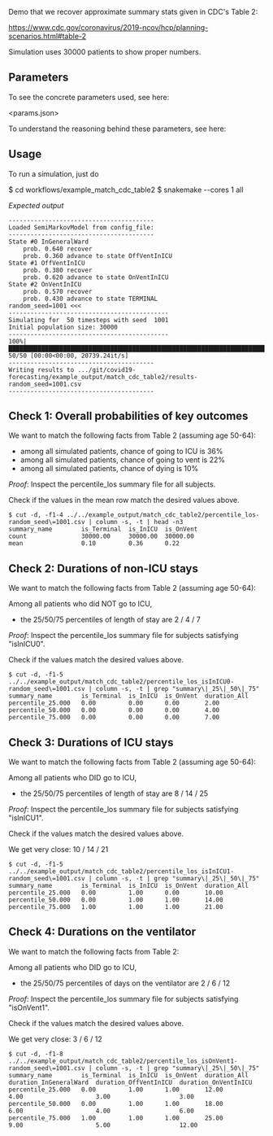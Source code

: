 Demo that we recover approximate summary stats given in CDC's Table 2:

<https://www.cdc.gov/coronavirus/2019-ncov/hcp/planning-scenarios.html#table-2>

Simulation uses 30000 patients to show proper numbers.


Parameters
----------

To see the concrete parameters used, see here:

<params.json>

To understand the reasoning behind these parameters, see here:



Usage
-----

To run a simulation, just do

$ cd workflows/example_match_cdc_table2
$ snakemake --cores 1 all

*Expected output*

```
----------------------------------------
Loaded SemiMarkovModel from config_file:
----------------------------------------
State #0 InGeneralWard
    prob. 0.640 recover
    prob. 0.360 advance to state OffVentInICU
State #1 OffVentInICU
    prob. 0.380 recover
    prob. 0.620 advance to state OnVentInICU
State #2 OnVentInICU
    prob. 0.570 recover
    prob. 0.430 advance to state TERMINAL
random_seed=1001 <<<
--------------------------------------------
Simulating for  50 timesteps with seed  1001
Initial population size: 30000
--------------------------------------------
100%|██████████████████████████████████████████████████████████████████████████████████████████████████████████████████████████████████████| 50/50 [00:00<00:00, 20739.24it/s]
----------------------------------------
Writing results to .../git/covid19-forecasting/example_output/match_cdc_table2/results-random_seed=1001.csv
----------------------------------------
```


Check 1: Overall probabilities of key outcomes
----------------------------------------------

We want to match the following facts from Table 2 (assuming age 50-64):

* among all simulated patients, chance of going to ICU is 36%
* among all simulated patients, chance of going to vent is 22%
* among all simulated patients, chance of dying is 10%

*Proof*: Inspect the percentile_los summary file for all subjects.

Check if the values in the mean row match the desired values above.

```
$ cut -d, -f1-4 ../../example_output/match_cdc_table2/percentile_los-random_seed\=1001.csv | column -s, -t | head -n3
summary_name        is_Terminal  is_InICU  is_OnVent
count               30000.00     30000.00  30000.00
mean                0.10         0.36      0.22
```

Check 2: Durations of non-ICU stays
------------------------------------

We want to match the following facts from Table 2 (assuming age 50-64):

Among all patients who did NOT go to ICU,

* the 25/50/75 percentiles of length of stay are 2 / 4 / 7

*Proof*: Inspect the percentile_los summary file for subjects satisfying "isInICU0".

Check if the values match the desired values above.

```
$ cut -d, -f1-5 ../../example_output/match_cdc_table2/percentile_los_isInICU0-random_seed\=1001.csv | column -s, -t | grep "summary\|_25\|_50\|_75"
summary_name        is_Terminal  is_InICU  is_OnVent  duration_All
percentile_25.000   0.00         0.00      0.00       2.00
percentile_50.000   0.00         0.00      0.00       4.00
percentile_75.000   0.00         0.00      0.00       7.00
```

Check 3: Durations of ICU stays
--------------------------------

We want to match the following facts from Table 2 (assuming age 50-64):

Among all patients who DID go to ICU,

* the 25/50/75 percentiles of length of stay are 8 / 14 / 25

*Proof*: Inspect the percentile_los summary file for subjects satisfying "isInICU1".

Check if the values match the desired values above.

We get very close:  10 / 14 / 21

```
$ cut -d, -f1-5 ../../example_output/match_cdc_table2/percentile_los_isInICU1-random_seed\=1001.csv | column -s, -t | grep "summary\|_25\|_50\|_75"
summary_name        is_Terminal  is_InICU  is_OnVent  duration_All
percentile_25.000   0.00         1.00      0.00       10.00
percentile_50.000   0.00         1.00      1.00       14.00
percentile_75.000   1.00         1.00      1.00       21.00
```


Check 4: Durations on the ventilator
--------------------------------

We want to match the following facts from Table 2:

Among all patients who DID go to ICU,

* the 25/50/75 percentiles of days on the ventilator are 2 / 6 / 12

*Proof*: Inspect the percentile_los summary file for subjects satisfying "isOnVent1".

Check if the values match the desired values above.

We get very close:  3 / 6 / 12

```
$ cut -d, -f1-8 ../../example_output/match_cdc_table2/percentile_los_isOnVent1-random_seed\=1001.csv | column -s, -t | grep "summary\|_25\|_50\|_75"
summary_name        is_Terminal  is_InICU  is_OnVent  duration_All  duration_InGeneralWard  duration_OffVentInICU  duration_OnVentInICU
percentile_25.000   0.00         1.00      1.00       12.00         4.00                    3.00                   3.00
percentile_50.000   0.00         1.00      1.00       18.00         6.00                    4.00                   6.00
percentile_75.000   1.00         1.00      1.00       25.00         9.00                    5.00                   12.00
```

